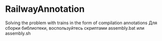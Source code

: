 # RailwayAnnotation
Solving the problem with trains in the form of compilation annotations
Для сборки библиотеки, воспользуйтесь скриптами assembly.bat или assembly.sh
